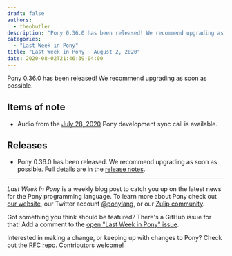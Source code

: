 ```yaml
---
draft: false
authors:
  - theobutler
description: "Pony 0.36.0 has been released! We recommend upgrading as soon as possible."
categories:
  - "Last Week in Pony"
title: "Last Week in Pony - August 2, 2020"
date: 2020-08-02T21:46:39-04:00
---
```


Pony 0.36.0 has been released! We recommend upgrading as soon as possible.
<!-- more -->

## Items of note

- Audio from the [July 28, 2020](https://vimeo.com/916249363) Pony development sync call is available.

## Releases

- Pony 0.36.0 has been released. We recommend upgrading as soon as possible. Full details are in the [release notes](https://github.com/ponylang/ponyc/releases/tag/0.36.0).

---

_Last Week In Pony_ is a weekly blog post to catch you up on the latest news for the Pony programming language. To learn more about Pony check out [our website](https://ponylang.io), our Twitter account [@ponylang](https://twitter.com/ponylang), or our [Zulip community](https://ponylang.zulipchat.com).

Got something you think should be featured? There's a GitHub issue for that! Add a comment to the [open "Last Week in Pony" issue](https://github.com/ponylang/ponylang.github.io/issues?q=is%3Aissue+is%3Aopen+label%3Alast-week-in-pony).

Interested in making a change, or keeping up with changes to Pony? Check out the [RFC repo](https://github.com/ponylang/rfcs). Contributors welcome!
